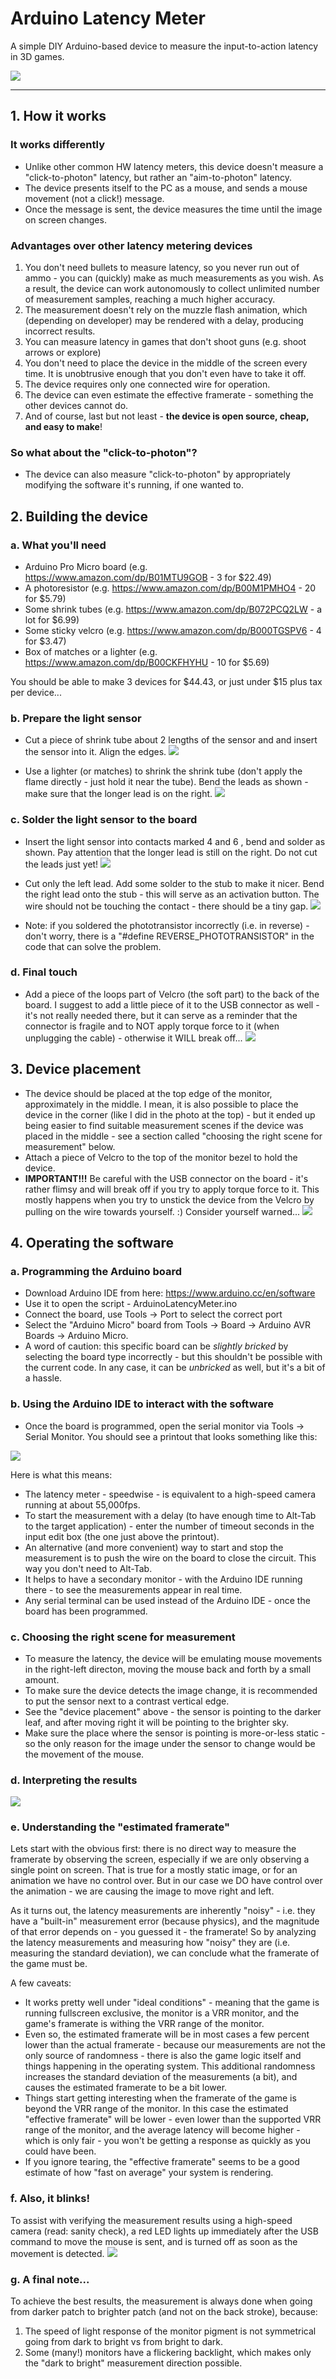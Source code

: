 # Arduino Latency Meter

A simple DIY Arduino-based device to measure the input-to-action latency in 3D games.

![](https://github.com/EugeneFainstain/assets/blob/main/ArduinoLatencyMeter_photos/board_overview.jpg?raw=true)

---

## 1. How it works

### It works differently
* Unlike other common HW latency meters, this device doesn't measure a "click-to-photon" latency, but rather an "aim-to-photon" latency.
* The device presents itself to the PC as a mouse, and sends a mouse movement (not a click!) message.
* Once the message is sent, the device measures the time until the image on screen changes.

### Advantages over other latency metering devices
1. You don't need bullets to measure latency, so you never run out of ammo - you can (quickly) make as much measurements as you wish. As a result, the device can work autonomously to collect unlimited number of measurement samples, reaching a much higher accuracy.
2. The measurement doesn't rely on the muzzle flash animation, which (depending on developer) may be rendered with a delay, producing incorrect results.
3. You can measure latency in games that don't shoot guns (e.g. shoot arrows or explore)
4. You don't need to place the device in the middle of the screen every time. It is unobtrusive enough that you don't even have to take it off.
5. The device requires only one connected wire for operation.
6. The device can even estimate the effective framerate - something the other devices cannot do.
7. And of course, last but not least - **the device is open source, cheap, and easy to make**!

### So what about the "click-to-photon"?

* The device can also measure "click-to-photon" by appropriately modifying the software it's running, if one wanted to.

## 2. Building the device

### a. What you'll need

* Arduino Pro Micro board (e.g. https://www.amazon.com/dp/B01MTU9GOB - 3 for $22.49)
* A photoresistor (e.g. https://www.amazon.com/dp/B00M1PMHO4 - 20 for $5.79)
* Some shrink tubes (e.g. https://www.amazon.com/dp/B072PCQ2LW - a lot for $6.99)
* Some sticky velcro (e.g. https://www.amazon.com/dp/B000TGSPV6 - 4 for $3.47)
* Box of matches or a lighter (e.g. https://www.amazon.com/dp/B00CKFHYHU - 10 for $5.69)

You should be able to make 3 devices for $44.43, or just under $15 plus tax per device...

### b. Prepare the light sensor

* Cut a piece of shrink tube about 2 lengths of the sensor and and insert the sensor into it. Align the edges.
![](https://github.com/EugeneFainstain/assets/blob/main/ArduinoLatencyMeter_photos/prepare_sensor_1.jpg?raw=true)

* Use a lighter (or matches) to shrink the shrink tube (don't apply the flame directly - just hold it near the tube). Bend the leads as shown - make sure that the longer lead is on the right.
![](https://github.com/EugeneFainstain/assets/blob/main/ArduinoLatencyMeter_photos/prepare_sensor_2.jpg?raw=true)

### c. Solder the light sensor to the board

* Insert the light sensor into contacts marked 4 and 6 , bend and solder as shown. Pay attention that the longer lead is still on the right. Do not cut the leads just yet!
![](https://github.com/EugeneFainstain/assets/blob/main/ArduinoLatencyMeter_photos/prepare_board_1.jpg?raw=true)

* Cut only the left lead. Add some solder to the stub to make it nicer. Bend the right lead onto the stub - this will serve as an activation button. The wire should not be touching the contact - there should be a tiny gap.
![](https://github.com/EugeneFainstain/assets/blob/main/ArduinoLatencyMeter_photos/prepare_board_2.jpg?raw=true)

* Note: if you soldered the phototransistor incorrectly (i.e. in reverse) - don't worry, there is a "#define REVERSE_PHOTOTRANSISTOR" in the code that can solve the problem.
 
### d. Final touch

* Add a piece of the loops part of Velcro (the soft part) to the back of the board. I suggest to add a little piece of it to the USB connector as well - it's not really needed there, but it can serve as a reminder that the connector is fragile and to NOT apply torque force to it (when unplugging the cable) - otherwise it WILL break off...
![](https://github.com/EugeneFainstain/assets/blob/main/ArduinoLatencyMeter_photos/prepare_board_3.jpg?raw=true)

## 3. Device placement

- The device should be placed at the top edge of the monitor, approximately in the middle. I mean, it is also possible to place the device in the corner (like I did in the photo at the top) - but it ended up being easier to find suitable measurement scenes if the device was placed in the middle - see a section called "choosing the right scene for measurement" below.
- Attach a piece of Velcro to the top of the monitor bezel to hold the device.
- **IMPORTANT!!!** Be careful with the USB connector on the board - it's rather flimsy and will break off if you try to apply torque force to it. This mostly happens when you try to unstick the device from the Velcro by pulling on the wire towards yourself. :) Consider yourself warned...
![](https://github.com/EugeneFainstain/assets/blob/main/ArduinoLatencyMeter_photos/sensor_placement_1.jpg?raw=true)

## 4. Operating the software

### a. Programming the Arduino board

* Download Arduino IDE from here: https://www.arduino.cc/en/software
* Use it to open the script - ArduinoLatencyMeter.ino
* Connect the board, use Tools -> Port to select the correct port
* Select the "Arduino Micro" board from Tools -> Board -> Arduino AVR Boards -> Arduino Micro.
* A word of caution: this specific board can be _slightly bricked_ by selecting the board type incorrectly - but this shouldn't be possible with the current code. In any case, it can be _unbricked_ as well, but it's a bit of a hassle.

### b. Using the Arduino IDE to interact with the software

* Once the board is programmed, open the serial monitor via Tools -> Serial Monitor. You should see a printout that looks something like this:

![](https://github.com/EugeneFainstain/assets/blob/main/ArduinoLatencyMeter_photos/welcome_note.png?raw=true)

Here is what this means:
* The latency meter - speedwise - is equivalent to a high-speed camera running at about 55,000fps.
* To start the measurement with a delay (to have enough time to Alt-Tab to the target application) - enter the number of timeout seconds in the input edit box (the one just above the printout).
* An alternative (and more convenient) way to start and stop the measurement is to push the wire on the board to close the circuit. This way you don't need to Alt-Tab.
* It helps to have a secondary monitor - with the Arduino IDE running there - to see the measurements appear in real time.
* Any serial terminal can be used instead of the Arduino IDE - once the board has been programmed.

### c. Choosing the right scene for measurement

* To measure the latency, the device will be emulating mouse movements in the right-left directon, moving the mouse back and forth by a small amount.
* To make sure the device detects the image change, it is recommended to put the sensor next to a contrast vertical edge.
* See the "device placement" above - the sensor is pointing to the darker leaf, and after moving right it will be pointing to the brighter sky.
* Make sure the place where the sensor is pointing is more-or-less static - so the only reason for the image under the sensor to change would be the movement of the mouse.

### d. Interpreting the results
![](https://github.com/EugeneFainstain/assets/blob/main/ArduinoLatencyMeter_photos/measurements_explanation.png?raw=true)

### e. Understanding the "estimated framerate"

Lets start with the obvious first: there is no direct way to measure the framerate by observing the screen, especially if we are only observing a single point on screen.
That is true for a mostly static image, or for an animation we have no control over. But in our case we DO have control over the animation - we are causing the image to move right and left.

As it turns out, the latency measurements are inherently "noisy" - i.e. they have a "built-in" measurement error (because physics), and the magnitude of that error depends on - you guessed it - the framerate!
So by analyzing the latency measurements and measuring how "noisy" they are (i.e. measuring the standard deviation), we can conclude what the framerate of the game must be.

A few caveats:
* It works pretty well under "ideal conditions" - meaning that the game is running fullscreen exclusive, the monitor is a VRR monitor, and the game's framerate is withing the VRR range of the monitor.
* Even so, the estimated framerate will be in most cases a few percent lower than the actual framerate - because our measurements are not the only source of randomness - there is also the game logic itself and things happening in the operating system.
This additional randomness increases the standard deviation of the measurements (a bit), and causes the estimated framerate to be a bit lower.
* Things start getting interesting when the framerate of the game is beyond the VRR range of the monitor. In this case the estimated "effective framerate" will be lower - even lower than the supported VRR range of the monitor,
and the average latency will become higher - which is only fair - you won't be getting a response as quickly as you could have been.
* If you ignore tearing, the "effective framerate" seems to be a good estimate of how "fast on average" your system is rendering.

### f. Also, it blinks!

To assist with verifying the measurement results using a high-speed camera (read: sanity check), a red LED lights up immediately after the USB command to move the mouse is sent, and is turned off as soon as the movement is detected.
![](https://github.com/EugeneFainstain/assets/blob/main/ArduinoLatencyMeter_photos/board_placement_closeup.jpg?raw=true)

### g. A final note...

To achieve the best results, the measurement is always done when going from darker patch to brighter patch (and not on the back stroke), because:

1. The speed of light response of the monitor pigment is not symmetrical going from dark to bright vs from bright to dark.
2. Some (many!) monitors have a flickering backlight, which makes only the "dark to bright" measurement direction possible.
